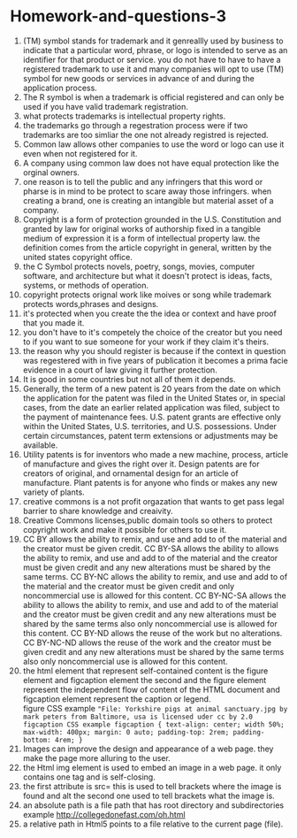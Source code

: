# Homework-and-questions-3
1. (TM) symbol stands for trademark and it genreallly used by business to indicate that a particular word, phrase, or logo is intended to serve as an identifier for that product or service. you do not have to have to have a registered trademark to use it and many companies will opt to use (TM) symbol for new goods or services in advance of and during the application process.
2. The R symbol is when a trademark is official registered and can only be used if you have valid trademark registration.
3.  what protects trademarks is intellectual property rights.
4. the trademarks go through a regestration process were if two trademarks are too simliar the one not already registred is rejected.
5. Common law allows other companies to use the word or logo can use it even when not registered for it. 
6. A company using common law does not have equal protection like the orginal owners.
7. one reason is to tell the public and any infringers that this word or pharse is in mind to be protect to scare away those infringers. when creating a brand, one is creating an intangible but material asset of a company.
8. Copyright is a form of protection grounded in the U.S. Constitution and granted by law for original works of authorship fixed in a tangible medium of expression it is a form of intellectual property law. the definition comes from the article copyright in general, written by the united states copyright office.
9. the C Symbol protects novels, poetry, songs, movies, computer software, and architecture but what it doesn't protect is ideas, facts, systems, or methods of operation.
10. copyright protects orignal work like moives or song while trademark protects words,phrases and designs.
11. it's protected when you create the the idea or context and have proof that you made it.
12. you don't have to it's competely the choice of the creator but you need to if you want to sue someone for your work if they claim it's theirs.
13. the reason why you should register is because if the context in question was regestered with in five years of publication it becomes a prima facie evidence in a court of law giving it further protection.
14. It is good in some countries but not all of them it depends.
15. Generally, the term of a new patent is 20 years from the date on which the application for the patent was filed in the United States or, in special cases, from the date an earlier related application was filed, subject to the payment of maintenance fees. U.S. patent grants are effective only within the United States, U.S. territories, and U.S. possessions. Under certain circumstances, patent term extensions or adjustments may be available.
16. Utility patents is for inventors who made a new machine, process, article of manufacture  and gives the right over it. Design patents are for creators of original, and ornamental design for an article of manufacture. Plant patents is for anyone who finds or makes any new variety of plants.
17.  creative commons is a not profit orgazation that wants to get pass legal barrier to share knowledge and creaivity.
18.  Creative Commons licenses,public domain tools so others to protect copyright work and make it possible for others to use it.
19. CC BY allows the ability to remix, and use and add to of the material and the creator must be given credit. CC BY-SA allows the ability to allows the ability to remix, and use and add to of the material and the creator must be given credit and any new alterations must be shared by the same terms. CC BY-NC allows the ability to remix, and use and add to of the material and the creator must be given credit and only noncommercial use is allowed for this content. CC BY-NC-SA allows the ability to allows the ability to remix, and use and add to of the material and the creator must be given credit and any new alterations must be shared by the same terms also only noncommercial use is allowed for this content. CC BY-ND allows the reuse of the work but no alterations. CC BY-NC-ND allows the reuse of the work and the creator must be given credit and any new alterations must be shared by the same terms also only noncommercial use is allowed for this content.
20. the html element that represent self-contained content is the figure element and figcaption element the second and the figure element represent the independent flow of content of the HTML document and figcaption element represent the caption or legend.  
 figure CSS example 
 ```"File: Yorkshire pigs at animal sanctuary.jpg by mark peters from Baltimore, usa is licensed uder cc by 2.0 figcaption CSS example figcaption { text-align: center; width 50%; max-width: 400px; margin: 0 auto; padding-top: 2rem; padding-bottom: 4rem; }``` 
21. Images can improve the design and appearance of a web page. they make the page more alluring to the user. 
22.  the Html img element is used to embed an image in a web page. it only contains one tag and is self-closing.
23.  the first attribute is src= this is used to tell brackets where the image is found and alt the second one used to tell brackets what the image is.
24.  an absolute path is a file path that has root directory and subdirectories example http://collegedonefast.com/oh.html
25.  a relative path in Html5 points to a file relative to the current page (file).

